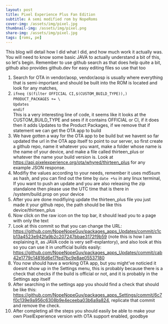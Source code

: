```yaml
---
layout: post
title: Pixel Experience Plus Fan Edition
subtitle: A semi modified rom by NopeRoms
cover-img: /assets/img/pixel.jpg
thumbnail-img: /assets/img/pixel.png
share-img: /assets/img/pixel.jpg
tags: [roms, pe]
---
```


This blog will detail how I did what I did, and how much work it actually was. You will need to know some basic JAVA to actually understand a bit of this, so let's begin. Remember to use github search as that does help quite a bit, github also provides github.dev for easy editing files so use that too

1. Search for OTA in vendor/aosp, vendor/aosp is usually where everything that is semi-important and should be built into the ROM is located and look for any matches,
2.  `ifneq ($(filter OFFICIAL CI,$(CUSTOM_BUILD_TYPE)),)` <br />
`PRODUCT_PACKAGES += \` <br />
`Updates` <br />
`endif`<br />
This is a very interesting line of code, it seems like it looks at the CUSTOM_BUILD_TYPE and sees if it contains OFFICIAL or CI, if it does then it adds Updates to the Product Packages, if we remove that if statement we can get the OTA app to build
3. We have gotten a way for the OTA app to be build but we havent so far updated the url in the OTA app itself to point to our server, so first create a github repo, name it whatever you want, make a folder whose name is the name of your device, and make a file called thirteen_plus or whatever the name your build version is. Look at https://api.pixelexperience.org/ota/whyred/thirteen_plus for any example JSON response.
4. Modifiy the values according to your needs, remember it uses md5sum as hash, and you can find out the time by `date +%s` in any linux terminal, If you want to push an update and you are also releasing the zip standalone then please use the UTC time that is there in /system/build.prop on your device
5. After you are done modifiying update the thirteen_plus file you just made it your github repo, the path should be like this device/thirteen_plus
6. Now click on the raw icon on the top bar, it should lead you to a page with only the text
7. Look at this commit so that you can change the URL: https://github.com/NopeNopeGuy/packages_apps_Updates/commit/c1cb13a4523e942fa9b2c207247bbae3172f9b59 (note this is how I am explaining it, as JAVA code is very self-explantory), and also look at this so you can use it in unofficial builds easily: https://github.com/NopeNopeGuy/packages_apps_Updates/commit/cab42e1779c14816d6e17fed7bc9e8ae05537180
8. You now should have a working OTA app, but you might've noticied it doesnt show up in the Settings menu, this is probably because there is a check that checks if the build is official or not, and it is probably in the Settings app itself
9. After searching in the settings app you should find a check that should be like this: https://github.com/NopeNopeGuy/packages_apps_Settings/commit/6c7f0c139e9a956c6308b9e4eceeba03b6a9a824, replicate that commit and remove the check.
10. After completing all the steps you should easily be able to make your own PixelExperience version with OTA support enabled, goodbye